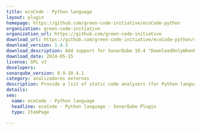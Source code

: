```yaml
---
title: ecoCode - Python language
layout: plugin
homepage: https://github.com/green-code-initiative/ecoCode-python
organization: green-code-initiative
organization_url: https://github.com/green-code-initiative
download_url: https://github.com/green-code-initiative/ecoCode-python/releases/download/1.4.3/ecocode-python-plugin-1.4.3.jar
download_version: 1.4.3
download_description: Add support for SonarQube 10.4 "DownloadOnlyWhenRequired" feature; correction setter problem on constructor method; check Sonarqube 10.4.1 compatibility
download_date: 2024-05-15
license: GPL v3
developers: 
sonarqube_version: 9.9-10.4.1
category: analizadores externos
description: Provide a list of static code analyzers (for Python language) to highlight code structures that may have a negative ecological impact&#58; energy and resources over-consumption, "fatware", shortening terminals' lifespan, etc.
details: 
seo:
  name: ecoCode - Python language
  headline: ecoCode - Python language - SonarQube Plugin
  type: ItemPage

---
```

